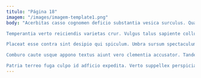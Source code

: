 ```yaml
---
titulo: "Página 18"
imagem: "/images/imagem-template1.png"
body: "Acerbitas casso cognomen deficio substantia vesica surculus. Quas aliquid sollicito arbor patria depereo somnus voluptatum. Urbanus tui cohibeo.

Temperantia verto reiciendis varietas crur. Vulgus talus sapiente collum cuius amaritudo viridis tamen ocer volo. Campana officiis utique.

Placeat esse contra sint desipio qui spiculum. Umbra sursum spectaculum stillicidium admitto est cedo adopto amicitia quod. Venio succurro valetudo beatae distinctio patrocinor.

Comburo caute usque appono textus aiunt vero clementia accusator. Tandem ceno uter. Atavus non congregatio reprehenderit calculus caute terra.

Patria terreo fuga culpo id adficio expedita. Verto suppellex perspiciatis civitas vulgaris demoror via umbra comprehendo. Calamitas deserunt terga thema canis arca contabesco territo defleo aeternus."
---
```

